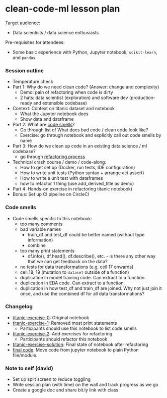 # clean-code-ml lesson plan

Target audience:
- Data scientists / data science enthusiasts

Pre-requisites for attendees:
- Some basic experience with Python, Jupyter notebook, `scikit-learn`, and `pandas`

### Session outline
- Temperature check
- Part 1: Why do we need clean code? (Answer: change and complexity)
    - Demo: pain of refactoring when code is dirty
    - 2 hats: data scientist (exploration) and software dev (production-ready and extensible codebase)
- Context: Context on titanic dataset and notebook
    - What the Jupyter notebook does
    - Show data and dataframe
- Part 2: What are [code smells](https://david-tan-2.gitbook.io/clean-code-ml/code-smells)? 
    - Go through list of What does bad code / clean code look like?
    - Exercise: go through notebook and explicitly call out code smells by name
- Part 3: How do we clean up code in an existing data science / ml codebase?
    - go through [refactoring process](https://david-tan-2.gitbook.io/clean-code-ml/how-to-refactor-a-jupyter-notebook)
- Technical crash course / demo / code-along:
    - How to get set up (Docker, run tests, IDE configuration)
    - How to write unit tests (Python syntax + arrange act assert)
    - How to write a unit test with dataframes
    - how to refactor 1 thing (use add_derived_title as demo)
- Part 4: Hands-on exercise in refactoring titanic notebook)
- Bonus: Set up CI pipeline on CircleCI

### Code smells

- Code smells specific to this notebook:
    - too many comments
    - bad variable names
        - train_df and test_df could be better named (without type information)
        - combine
    - too many print statements
        - df.info(), df.head(), df.describe(), etc. - is there any other way that we can get feedback on the data?
    - no tests for data transformations (e.g. cell 17 onwards)
    - cell 18, 19 (mutation to `dataset` outside of a function)
    - duplication in model training code. Can extract to a function.
    - duplication in EDA code. Can extract to a function.
    - duplication in how test_df and train_df are joined. Why not just join it once, and use the combined df for all data transformations?

### Changelog
- [titanic-exercise-0](https://github.com/davified/clean-code-ml/blob/master/notebooks/titanic-exercise-0.ipynb): Original notebook
- [titanic-exercise-1](https://github.com/davified/clean-code-ml/blob/master/notebooks/titanic-exercise-1.ipynb): Removed most print statements
    - Participants should use this notebook to list code smells
- [titanic-exercise-2](https://github.com/davified/clean-code-ml/blob/master/notebooks/titanic-exercise-2.ipynb): Add exercises for refactoring
    - Participants should refactor this notebook
- [titanic-exercise-solution](https://github.com/davified/clean-code-ml/blob/master/notebooks/titanic-exercise-solution.ipynb): Final state of notebook after refactoring
- [final code](https://github.com/davified/clean-code-ml/blob/master/src/train.py): Move code from jupyter notebook to plain Python file/module.

### Note to self (david)
- Set up split screen to reduce toggling
- Write session plan (with time) on the wall and track progress as we go
- Create a google doc and share bit.ly link with class

